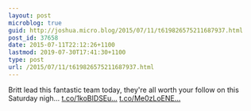 ```yaml
---
layout: post
microblog: true
guid: http://joshua.micro.blog/2015/07/11/t619826575211687937.html
post_id: 37658
date: 2015-07-11T22:12:26+1100
lastmod: 2019-07-30T17:41:30+1100
type: post
url: /2015/07/11/t619826575211687937.html
---
```

Britt lead this fantastic team today, they're all worth your follow  on this Saturday nigh… [t.co/1koBIDSEu...](http://t.co/1koBIDSEuA) [t.co/Me0zLoENE...](http://t.co/Me0zLoENEJ)
